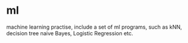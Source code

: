# ml
machine learning practise, include  a set of ml programs, such as kNN, decision tree
naive Bayes, Logistic Regression etc.
